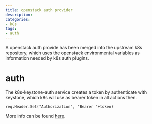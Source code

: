 ```yaml
---
title: openstack auth provider
description: 
categories:
- k8s
tags:
- auth
---
```


A openstack auth provide has been merged into the upstream k8s repository, which uses the openstack environmental variables as information needed by k8s auth plugins.

# auth
The k8s-keystone-auth service creates a token by authenticate with keystone, which k8s will use as bearer token in all actions then.

	req.Header.Set("Authorization", "Bearer "+token)

More info can be found [here](https://github.com/kubernetes/cloud-provider-openstack/blob/master/docs/using-keystone-webhook-authenticator-and-authorizer.md).
